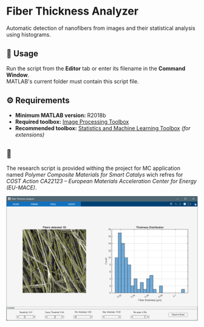# Fiber Thickness Analyzer

Automatic detection of nanofibers from images and their statistical analysis using histograms.

## 📌 Usage
Run the script from the **Editor** tab or enter its filename in the **Command Window**.  
MATLAB's current folder must contain this script file.

## ⚙️ Requirements
- **Minimum MATLAB version:** R2018b  
- **Required toolbox:** [Image Processing Toolbox](https://www.mathworks.com/products/image.html)  
- **Recommended toolbox:** [Statistics and Machine Learning Toolbox](https://www.mathworks.com/products/statistics.html) *(for extensions)*

## 🤝 
The research script is provided withing the project for MC application named *Polymer Composite Materials for Smart Catalys* wich refres for *COST Action CA22123 – European Materials Acceleration Center for Energy (EU-MACE)*.
 
![Script preview](assets/readme/preview.png)
